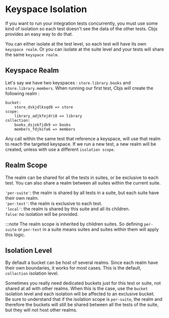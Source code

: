 # Keyspace Isolation

If you want to run your integration tests concurrently, you must use some kind of isolation so each test doesn't see the data of the other tests.
Cbjs provides an easy way to do that.

You can either isolate at the test level, so each test will have its own `keyspace realm`. Or you can isolate at the suite level and your tests will share the same `keyspace realm`.

## Keyspace Realm

Let's say we have two keyspaces : `store.library.books` and `store.library.members`.
When running our first test, Cbjs will create the following realm :

```
bucket: 
    store_dskjdlksqd8 => store
scope: 
    library_adjkfejdri8 => library
collection: 
    books_dsjokfjdk9 => books
    members_fdjksfa6 => members
```

Any call within the same test that reference a keyspace, will use that realm to reach the targeted keyspace. If we run a new test, a new realm will be created, unless with use a different `isolation scope`. 

## Realm Scope

The realm can be shared for all the tests in suites, or be exclusive to each test.
You can also share a realm between all suites within the current suite.

`'per-suite'`: the realm is shared by all tests in a suite, but each suite have their own realm.  
`'per-test'`: the realm is exclusive to each test.  
`'local'`: the realm is shared by this suite and all its children.  
`false`: no isolation will be provided.

:::note
The realm scope is inherited by children suites. So defining `per-suite` or `per-test` in a suite means suites and suites within them will apply this logic.

## Isolation Level

By default a bucket can be host of several realms. Since each realm have their own boundaries, it works for most cases. This is the default, `collection` isolation level.

Sometimes you really need dedicated buckets just for this test or suite, not shared at all with other realms. When this is the case, use the `bucket` isolation level and each isolation will be affected to an exclusive bucket.  
Be sure to understand that if the isolation scope is `per-suite`, the realm and therefore the buckets will still be shared between all the tests of the suite, but they will not host other realms.
